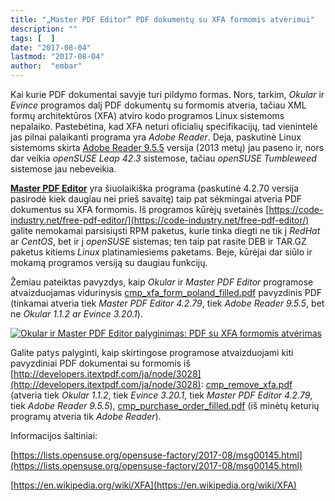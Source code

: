 ```yaml
---
title: "„Master PDF Editor“ PDF dokumentų su XFA formomis atvėrimui"
description: ""
tags: [  ]
date: "2017-08-04"
lastmod: "2017-08-04"
author:  "embar"
---
```

Kai kurie PDF dokumentai savyje turi pildymo formas. Nors, tarkim, _Okular_ ir _Evince_ programos dalį PDF dokumentų su formomis atveria, tačiau XML formų architektūros (XFA) atviro kodo programos Linux sistemoms nepalaiko. Pastebėtina, kad XFA neturi oficialių specifikacijų, tad vienintelė jas pilnai palaikanti programa yra _Adobe Reader_. Deja, paskutinė Linux sistemoms skirta [Adobe Reader 9.5.5](ftp://ftp.adobe.com/pub/adobe/reader/unix/9.x/9.5.5/enu/) versija (2013 metų) jau paseno ir, nors dar veikia _openSUSE Leap 42.3_ sistemose, tačiau _openSUSE Tumbleweed_ sistemose jau nebeveikia.

[**Master PDF Editor**](https://code-industry.net/free-pdf-editor/) yra šiuolaikiška programa (paskutinė 4.2.70 versija pasirodė kiek daugiau nei prieš savaitę) taip pat sėkmingai atveria PDF dokumentus su XFA formomis. Iš programos kūrėjų svetainės [https://code-industry.net/free-pdf-editor/](https://code-industry.net/free-pdf-editor/) galite nemokamai parsisiųsti RPM paketus, kurie tinka diegti ne tik į _RedHat_ ar _CentOS_, bet ir į _openSUSE_ sistemas; ten taip pat rasite DEB ir TAR.GZ paketus kitiems _Linux_ platinamiesiems paketams. Beje, kūrėjai dar siūlo ir mokamą programos versiją su daugiau funkcijų.

Žemiau pateiktas pavyzdys, kaip _Okular_ ir _Master PDF Editor_ programose atvaizduojamas vidurinysis [cmp\_xfa\_form\_poland\_filled.pdf](http://gitlab.itextsupport.com/itext7/samples/raw/master/src/test/resources/sandbox/acroforms/cmp_xfa_form_poland_filled.pdf) pavyzdinis PDF (tinkamai atveria tiek _Master PDF Editor 4.2.79_, tiek _Adobe Reader 9.5.5_, bet ne _Okular 1.1.2 ar_ _Evince 3.20.1_).

[![](/images/stories/PDF-XFA_palyginimas-mini.png "Okular ir Master PDF Editor palyginimas: PDF su XFA formomis atvėrimas")](/images/stories/PDF-XFA_palyginimas.png)

Galite patys palyginti, kaip skirtingose programose atvaizduojami kiti pavyzdiniai PDF dokumentai su formomis iš [http://developers.itextpdf.com/ja/node/3028](http://developers.itextpdf.com/ja/node/3028): [cmp\_remove\_xfa.pdf](http://gitlab.itextsupport.com/itext7/samples/raw/master/src/test/resources/sandbox/acroforms/cmp_remove_xfa.pdf) (atveria tiek _Okular 1.1.2_, tiek _Evince 3.20.1_, tiek _Master PDF Editor 4.2.79_, tiek _Adobe Reader 9.5.5_), [cmp\_purchase\_order\_filled.pdf](http://gitlab.itextsupport.com/itext7/samples/raw/master/src/test/resources/sandbox/acroforms/cmp_purchase_order_filled.pdf) (iš minėtų keturių programų atveria tik _Adobe Reader_).

Informacijos šaltiniai:

[https://lists.opensuse.org/opensuse-factory/2017-08/msg00145.html](https://lists.opensuse.org/opensuse-factory/2017-08/msg00145.html)

[https://en.wikipedia.org/wiki/XFA](https://en.wikipedia.org/wiki/XFA)
